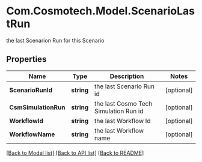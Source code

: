 # Com.Cosmotech.Model.ScenarioLastRun
the last Scenarion Run for this Scenario

## Properties

Name | Type | Description | Notes
------------ | ------------- | ------------- | -------------
**ScenarioRunId** | **string** | the last Scenario Run id | [optional] 
**CsmSimulationRun** | **string** | the last Cosmo Tech Simulation Run id | [optional] 
**WorkflowId** | **string** | the last Workflow Id | [optional] 
**WorkflowName** | **string** | the last Workflow name | [optional] 

[[Back to Model list]](../README.md#documentation-for-models) [[Back to API list]](../README.md#documentation-for-api-endpoints) [[Back to README]](../README.md)

